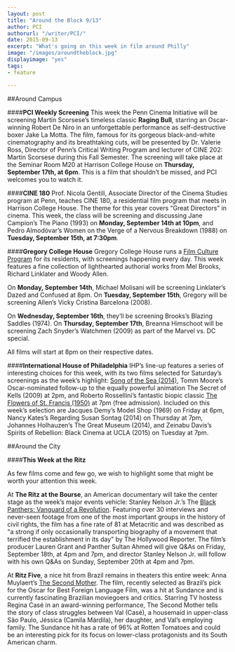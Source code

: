 ```yaml
---
layout: post
title: "Around the Block 9/13"
author: PCI
authorurl: "/writer/PCI/"
date: 2015-09-13
excerpt: "What's going on this week in film around Philly"
image: "/images/aroundtheblock.jpg"
displayimage: "yes"
tags: 
- feature

---
```

##Around Campus

####**PCI Weekly Screening**
This week the Penn Cinema Initiative will be screening Martin Scorsese’s timeless classic **Raging Bull**, starring an Oscar-winning Robert De Niro in an unforgettable performance as self-destructive boxer Jake La Motta. The film, famous for its gorgeous black-and-white cinematography and its breathtaking cuts, will be presented by Dr. Valerie Ross, Director of Penn’s Critical Writing Program and lecturer of CINE 202: Martin Scorsese during this Fall Semester. The screening will take place at the Seminar Room M20 at Harrison College House on **Thursday, September 17th, at 6pm**. This is a film that shouldn’t be missed, and PCI welcomes you to watch it.


####**CINE 180**
Prof. Nicola Gentili, Associate Director of the Cinema Studies program at Penn, teaches CINE 180, a residential film program that meets in Harrison College House. The theme for this year covers “Great Directors” in cinema.
This week, the class will be screening and discussing Jane Campion’s The Piano (1993) on **Monday, September 14th at 10pm**, and Pedro Almodóvar’s Women on the Verge of a Nervous Breakdown (1988) on **Tuesday, September 15th, at 7:30pm**.



####**Gregory College House**
Gregory College House runs a [Film Culture Program](http://gregory.house.upenn.edu/film_culture) for its residents, with screenings happening every day. This week features a fine collection of lighthearted authorial works from Mel Brooks, Richard Linklater and Woody Allen.

On **Monday, September 14th**, Michael Molisani will be screening Linklater’s Dazed and Confused at 8pm. On **Tuesday, September 15th**, Gregory will be screening Allen’s Vicky Cristina Barcelona (2008).

On **Wednesday, September 16th**, they’ll be screening Brooks’s Blazing Saddles (1974). On **Thursday, September 17th**, Breanna Himschoot will be screening Zach Snyder’s Watchmen (2009) as part of the Marvel vs. DC special.

All films will start at 8pm on their respective dates.



####**International House of Philadelphia**
IHP’s line-up features a series of interesting choices for this week, with its two films selected for Saturday’s screenings as the week’s highlight: [Song of the Sea (2014)](http://ihousephilly.org/calendar/song-of-the-sea), Tomm Moore’s Oscar-nominated follow-up to the equally powerful animation The Secret of Kells (2009) at 2pm, and Roberto Rossellini’s fantastic biopic classic [The Flowers of St. Francis (1950)](http://ihousephilly.org/calendar/the-flowers-of-st-francis) at 7pm (free admission). Included on this week’s selection are Jacques Demy’s Model Shop (1969) on Friday at 6pm, Nancy Kates’s Regarding Susan Sontag (2014) on Thursday at 7pm, Johannes Holhauzen’s The Great Museum (2014), and Zeinabu Davis’s Spirits of Rebellion: Black Cinema at UCLA (2015) on Tuesday at 7pm.  

##Around the City

####**This Week at the Ritz**

As few films come and few go, we wish to highlight some that might be worth your attention this week.

At **The Ritz at the Bourse**, an American documentary will take the center stage as the week’s major events vehicle: Stanley Nelson Jr.’s The [Black Panthers: Vanguard of a Revolution](http://www.landmarktheatres.com/philadelphia/ritz-at-the-bourse/film-info/the-black-panthers-vanguard-of-the-revolution). Featuring over 30 interviews and never-seen footage from one of the most important groups in the history of civil rights, the film has a fine rate of 81 at Metacritic and was described as "a strong if only occasionally transporting biography of a movement that terrified the establishment in its day" by The Hollywood Reporter. The film’s producer Lauren Grant and Panther Sultan Ahmed will give Q&As on Friday, September 18th, at 4pm and 7pm, and director Stanley Nelson Jr. will follow with his own Q&As on Sunday, September 20th at 4pm and 7pm.

At **Ritz Five**, a nice hit from Brazil remains in theaters this entire week: Anna Muylaert’s [The Second Mother](http://www.landmarktheatres.com/philadelphia/ritz-five/film-info/the-second-mother). The film, recently selected as Brazil’s pick for the Oscar for Best Foreign Language Film, was a hit at Sundance and is currently fascinating Brazilian moviegoers and critics. Starring TV hostess Regina Casé in an award-winning performance, The Second Mother tells the story of class struggles between Val (Casé), a housemaid in upper-class São Paulo, Jéssica (Camila Márdila), her daughter, and Val’s employing family. The Sundance hit has a rate of 96% at Rotten Tomatoes and could be an interesting pick for its focus on lower-class protagonists and its South American charm.



